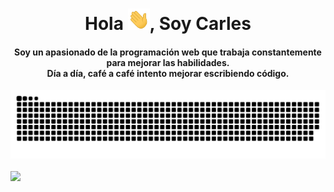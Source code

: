 <div align="center">
<h1 align="center">Hola <img width="35" src="https://github.com/1999AZZAR/1999AZZAR/blob/main/resources/img/waving.gif">, Soy Carles</h1>
<h4 align="center">Soy un apasionado de la programación web que trabaja constantemente para mejorar las habilidades. <br/> Día a día, café a café intento mejorar escribiendo código.</h4>
</div>

<div align="center">
  <a href="https://carvar.es">
  <img  src="https://github.com/1999AZZAR/1999AZZAR/blob/main/resources/img/grid-snake.svg"
       alt="snake" /></a>
</div>
<br/>
<div>
  <img height="180em" src="https://github-readme-stats.vercel.app/api?username=c5vargas&show_icons=true&hide_border=true&&count_private=true&include_all_commits=true" />
</div>

<!--
Autores de la template: 
- [1999azzar](https://github.com/1999azzar)
-->
